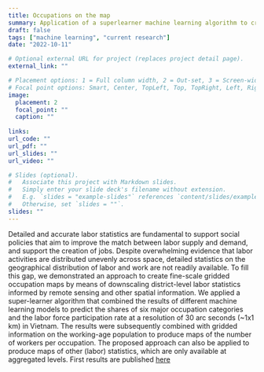 ```yaml
---
title: Occupations on the map
summary: Application of a superlearner machine learning algorithm to create high resolution maps with the location of workers.
draft: false
tags: ["machine learning", "current research"]
date: "2022-10-11"

# Optional external URL for project (replaces project detail page).
external_link: ""

# Placement options: 1 = Full column width, 2 = Out-set, 3 = Screen-width
# Focal point options: Smart, Center, TopLeft, Top, TopRight, Left, Right, BottomLeft, Bottom, BottomRight
image:
  placement: 2
  focal_point: ""
  caption: ""
  
links:
url_code: ""
url_pdf: ""
url_slides: ""
url_video: ""

# Slides (optional).
#   Associate this project with Markdown slides.
#   Simply enter your slide deck's filename without extension.
#   E.g. `slides = "example-slides"` references `content/slides/example-slides.md`.
#   Otherwise, set `slides = ""`.
slides: ""
---
```


Detailed and accurate labor statistics are fundamental to support social policies that aim to improve the match between labor supply and demand, and support the creation of jobs. Despite overwhelming evidence that labor activities are distributed unevenly across space, detailed statistics on the geographical distribution of labor and work are not readily available. To fill this gap, we demonstrated an approach to create fine-scale gridded occupation maps by means of downscaling district-level labor statistics informed by remote sensing and other spatial information. We applied a super-learner algorithm that combined the results of different machine learning models to predict the shares of six major occupation categories and the labor force participation rate at a resolution of 30 arc seconds (~1x1 km) in Vietnam. The results were subsequently combined with gridded information on the working-age population to produce maps of the number of workers per occupation. The proposed approach can also be applied to produce maps of other (labor) statistics, which are only available at aggregated levels. First results are published [here](https://www.researchsquare.com/article/rs-1300541/v1)